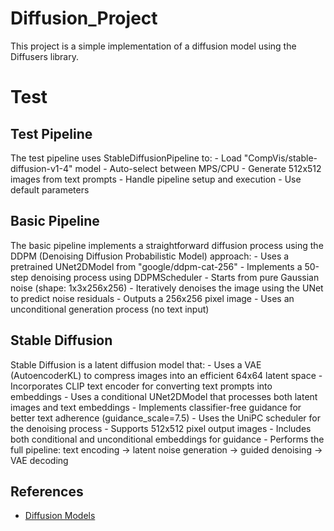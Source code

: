 # Diffusion_Project

This project is a simple implementation of a diffusion model using the Diffusers library.

# Test 

## Test Pipeline

The test pipeline uses StableDiffusionPipeline to:
    - Load "CompVis/stable-diffusion-v1-4" model
    - Auto-select between MPS/CPU
    - Generate 512x512 images from text prompts
    - Handle pipeline setup and execution
    - Use default parameters

## Basic Pipeline

The basic pipeline implements a straightforward diffusion process using the DDPM (Denoising Diffusion Probabilistic Model) approach:
    - Uses a pretrained UNet2DModel from "google/ddpm-cat-256"
    - Implements a 50-step denoising process using DDPMScheduler
    - Starts from pure Gaussian noise (shape: 1x3x256x256)
    - Iteratively denoises the image using the UNet to predict noise residuals
    - Outputs a 256x256 pixel image
    - Uses an unconditional generation process (no text input)

## Stable Diffusion

Stable Diffusion is a latent diffusion model that:
    - Uses a VAE (AutoencoderKL) to compress images into an efficient 64x64 latent space
    - Incorporates CLIP text encoder for converting text prompts into embeddings
    - Uses a conditional UNet2DModel that processes both latent images and text embeddings
    - Implements classifier-free guidance for better text adherence (guidance_scale=7.5)
    - Uses the UniPC scheduler for the denoising process
    - Supports 512x512 pixel output images
    - Includes both conditional and unconditional embeddings for guidance
    - Performs the full pipeline: text encoding → latent noise generation → guided denoising → VAE decoding



## References

- [Diffusion Models](https://huggingface.co/docs/diffusers/index)

